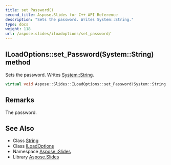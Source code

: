 ```yaml
---
title: set_Password()
second_title: Aspose.Slides for C++ API Reference
description: "Sets the password. Writes System::String."
type: docs
weight: 118
url: /aspose.slides/iloadoptions/set_password/
---
```

## ILoadOptions::set_Password(System::String) method


Sets the password. Writes [System::String](../../../system/string/).

```cpp
virtual void Aspose::Slides::ILoadOptions::set_Password(System::String value)=0
```

## Remarks


The password. 
## See Also

* Class [String](../../../system/string/)
* Class [ILoadOptions](../)
* Namespace [Aspose::Slides](../../)
* Library [Aspose.Slides](../../../)